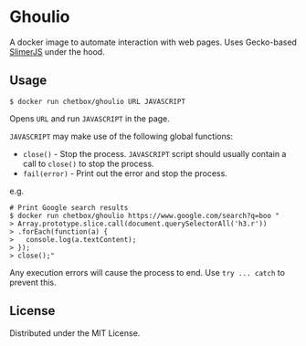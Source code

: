 # Ghoulio

A docker image to automate interaction with web pages.
Uses Gecko-based [SlimerJS](https://slimerjs.org/) under the hood.

## Usage

```shell
$ docker run chetbox/ghoulio URL JAVASCRIPT
```

Opens `URL` and run `JAVASCRIPT` in the page.

`JAVASCRIPT` may make use of the following global functions:

- `close()` - Stop the process. `JAVASCRIPT` script should usually contain a call to `close()` to stop the process.
- `fail(error)` - Print out the error and stop the process.

e.g.

```shell
# Print Google search results
$ docker run chetbox/ghoulio https://www.google.com/search?q=boo "
> Array.prototype.slice.call(document.querySelectorAll('h3.r'))
> .forEach(function(a) {
>   console.log(a.textContent);
> });
> close();"
```

Any execution errors will cause the process to end. Use `try ... catch` to prevent this.

## License

Distributed under the MIT License.
